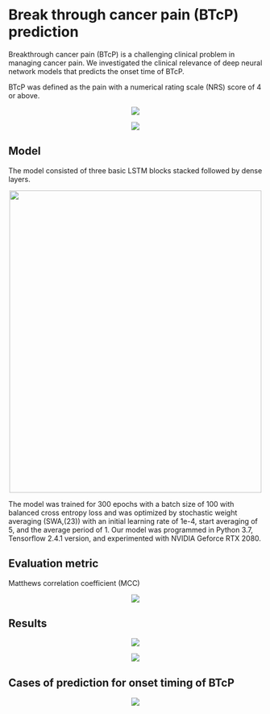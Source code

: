 # Break through cancer pain (BTcP) prediction


Breakthrough cancer pain (BTcP) is a challenging clinical problem in managing cancer pain.
We investigated the clinical relevance of deep neural network models that predicts the onset time of BTcP.



BTcP was defined as the pain with a numerical rating scale (NRS) score of 4 or above. 

<p align="center"><img src = "https://user-images.githubusercontent.com/54790722/183018583-7b36e2f9-ff1f-4c81-9f70-b056e70fa5bf.png"/></p>
<p align="center"><img src = "https://user-images.githubusercontent.com/54790722/183026447-1c816468-92ab-40a5-b5d1-d6350c419954.png"/></p>


## Model 
The model consisted of three basic LSTM blocks stacked followed by dense layers.
<p align="center"><img src = "https://user-images.githubusercontent.com/54790722/183020377-9a6af0b4-952a-4a7c-ba42-fb49d3c11900.jpg" width="500" height="600"/></p>



The model was trained for 300 epochs with a batch size of 100 with balanced cross entropy loss and was optimized by stochastic weight averaging (SWA,(23)) with an initial learning rate of 1e-4, start averaging of 5, and the average period of 1. Our model was programmed in Python 3.7, Tensorflow 2.4.1 version, and experimented with NVIDIA Geforce RTX 2080.

## Evaluation metric
Matthews correlation coefficient (MCC)
<p align="center"><img src = "https://user-images.githubusercontent.com/54790722/183021941-e4f26737-0507-4364-9717-487ce2baabc3.jpg"/></p>


## Results
<p align="center"><img src = "https://user-images.githubusercontent.com/54790722/183023920-447dd7e7-697e-4cbd-bb06-f5ac53b5f41e.jpg"/></p>
<p align="center"><img src = "https://user-images.githubusercontent.com/54790722/183023853-3f4b7e2b-f987-489a-937e-515bc7027b0a.png"/></p>



## Cases of prediction for onset timing of BTcP
<p align="center"><img src = "https://user-images.githubusercontent.com/54790722/183026501-5dfacc8b-7199-4948-ab41-96f1a7014ea8.png"/></p>


